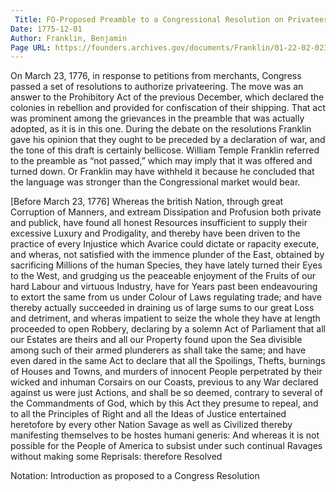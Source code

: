 ```yaml
---
 Title: FO-Proposed Preamble to a Congressional Resolution on Privateering, [before 23 March 1776]
Date: 1775-12-01
Author: Franklin, Benjamin
Page URL: https://founders.archives.gov/documents/Franklin/01-22-02-0230
---
```


On March 23, 1776, in response to petitions from merchants, Congress passed a set of resolutions to authorize privateering. The move was an answer to the Prohibitory Act of the previous December, which declared the colonies in rebellion and provided for confiscation of their shipping. That act was prominent among the grievances in the preamble that was actually adopted, as it is in this one. During the debate on the resolutions Franklin gave his opinion that they ought to be preceded by a declaration of war, and the tone of this draft is certainly bellicose. William Temple Franklin referred to the preamble as “not passed,” which may imply that it was offered and turned down. Or Franklin may have withheld it because he concluded that the language was stronger than the Congressional market would bear.
 
[Before March 23, 1776]
Whereas the british Nation, through great Corruption of Manners, and extream Dissipation and Profusion both private and publick, have found all honest Resources insufficient to supply their excessive Luxury and Prodigality, and thereby have been driven to the practice of every Injustice which Avarice could dictate or rapacity execute, and wheras, not satisfied with the immence plunder of the East, obtained by sacrificing Millions of the human Species, they have lately turned their Eyes to the West, and grudging us the peaceable enjoyment of the Fruits of our hard Labour and virtuous Industry, have for Years past been endeavouring to extort the same from us under Colour of Laws regulating trade; and have thereby actually succeeded in draining us of large sums to our great Loss and detriment, and wheras impatient to seize the whole they have at length proceeded to open Robbery, declaring by a solemn Act of Parliament that all our Estates are theirs and all our Property found upon the Sea divisible among such of their armed plunderers as shall take the same; and have even dared in the same Act to declare that all the Spoilings, Thefts, burnings of Houses and Towns, and murders of innocent People perpetrated by their wicked and inhuman Corsairs on our Coasts, previous to any War declared against us were just Actions, and shall be so deemed, contrary to several of the Commandments of God, which by this Act they presume to repeal, and to all the Principles of Right and all the Ideas of Justice entertained heretofore by every other Nation Savage as well as Civilized thereby manifesting themselves to be hostes humani generis: And whereas it is not possible for the People of America to subsist under such continual Ravages without making some Reprisals: therefore Resolved
 
Notation: Introduction as proposed to a Congress Resolution
